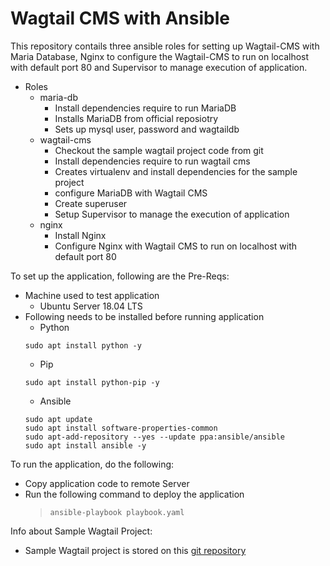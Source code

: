 
# Wagtail CMS with Ansible

This repository contails three ansible roles for setting up Wagtail-CMS with Maria Database, Nginx to configure the Wagtail-CMS to run on localhost with default port 80 and Supervisor to manage execution of application.
- Roles
  - maria-db
    - Install dependencies require to run MariaDB
    - Installs MariaDB from official reposiotry
    - Sets up mysql user, password and wagtaildb  
  - wagtail-cms
    - Checkout the sample wagtail project code from git
    - Install dependencies require to run wagtail cms
    - Creates virtualenv and install dependencies for the sample project
    - configure MariaDB with Wagtail CMS
    - Create superuser
    - Setup Supervisor to manage the execution of application
  - nginx
    - Install Nginx
    - Configure Nginx with Wagtail CMS to run on localhost with default port 80

To set up the application, following are the Pre-Reqs:
- Machine used to test application
  - Ubuntu Server 18.04 LTS
- Following needs to be installed before running application
  - Python
  ```
  sudo apt install python -y
  ```
  - Pip
  ```
  sudo apt install python-pip -y
  ```
  - Ansible
  ```
  sudo apt update
  sudo apt install software-properties-common
  sudo apt-add-repository --yes --update ppa:ansible/ansible
  sudo apt install ansible -y
  ```

To run the application, do the following:
  - Copy application code to remote Server
  - Run the following command to deploy the application
    >``` ansible-playbook playbook.yaml ```

Info about Sample Wagtail Project:
- Sample Wagtail project is stored on this [git repository](https://github.com/Kamran-saeed/wagtail.git)
